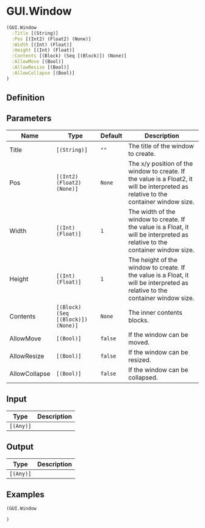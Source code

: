 # GUI.Window

```clojure
(GUI.Window
  :Title [(String)]
  :Pos [(Int2) (Float2) (None)]
  :Width [(Int) (Float)]
  :Height [(Int) (Float)]
  :Contents [(Block) (Seq [(Block)]) (None)]
  :AllowMove [(Bool)]
  :AllowResize [(Bool)]
  :AllowCollapse [(Bool)]
)
```

## Definition


## Parameters
| Name | Type | Default | Description |
|------|------|---------|-------------|
| Title | `[(String)]` | `""` | The title of the window to create. |
| Pos | `[(Int2) (Float2) (None)]` | `None` | The x/y position of the window to create. If the value is a Float2, it will be interpreted as relative to the container window size. |
| Width | `[(Int) (Float)]` | `1` | The width of the window to create. If the value is a Float, it will be interpreted as relative to the container window size. |
| Height | `[(Int) (Float)]` | `1` | The height of the window to create. If the value is a Float, it will be interpreted as relative to the container window size. |
| Contents | `[(Block) (Seq [(Block)]) (None)]` | `None` | The inner contents blocks. |
| AllowMove | `[(Bool)]` | `false` | If the window can be moved. |
| AllowResize | `[(Bool)]` | `false` | If the window can be resized. |
| AllowCollapse | `[(Bool)]` | `false` | If the window can be collapsed. |


## Input
| Type | Description |
|------|-------------|
| `[(Any)]` |  |


## Output
| Type | Description |
|------|-------------|
| `[(Any)]` |  |


## Examples

```clojure
(GUI.Window

)
```

